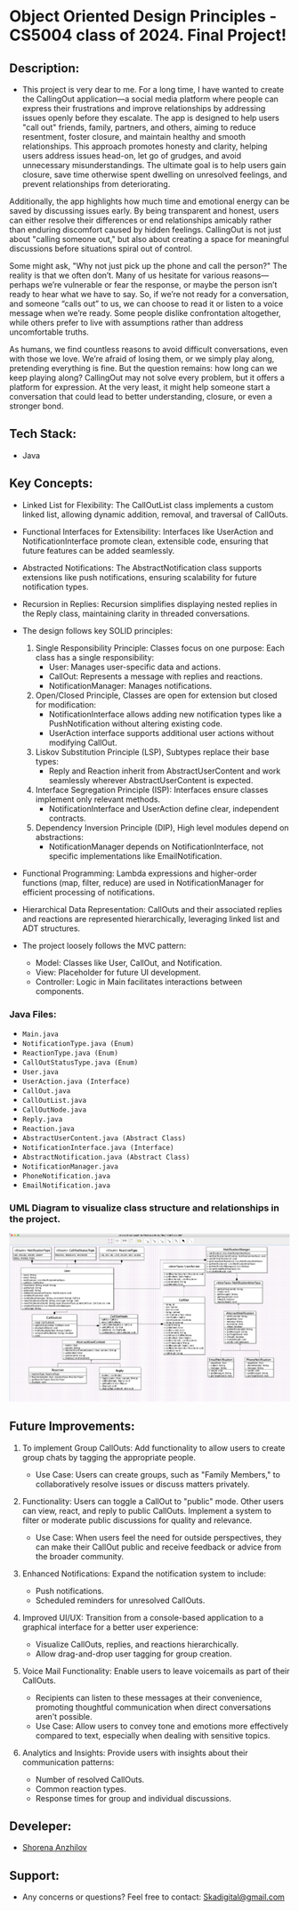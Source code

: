 # Object Oriented Design Principles - CS5004 class of 2024. Final Project!

## Description:
- This project is very dear to me. For a long time, I have wanted to create the CallingOut application—a social media platform where people can express their frustrations and improve relationships by addressing issues openly before they escalate. The app is designed to help users "call out" friends, family, partners, and others, aiming to reduce resentment, foster closure, and maintain healthy and smooth relationships. This approach promotes honesty and clarity, helping users address issues head-on, let go of grudges, and avoid unnecessary misunderstandings. The ultimate goal is to help users gain closure, save time otherwise spent dwelling on unresolved feelings, and prevent relationships from deteriorating.

Additionally, the app highlights how much time and emotional energy can be saved by discussing issues early. By being transparent and honest, users can either resolve their differences or end relationships amicably rather than enduring discomfort caused by hidden feelings. CallingOut is not just about "calling someone out," but also about creating a space for meaningful discussions before situations spiral out of control.

Some might ask, "Why not just pick up the phone and call the person?" The reality is that we often don’t. Many of us hesitate for various reasons—perhaps we’re vulnerable or fear the response, or maybe the person isn’t ready to hear what we have to say. So, if we’re not ready for a conversation, and someone “calls out” to us, we can choose to read it or listen to a voice message when we’re ready. Some people dislike confrontation altogether, while others prefer to live with assumptions rather than address uncomfortable truths.

As humans, we find countless reasons to avoid difficult conversations, even with those we love. We’re afraid of losing them, or we simply play along, pretending everything is fine. But the question remains: how long can we keep playing along? CallingOut may not solve every problem, but it offers a platform for expression. At the very least, it might help someone start a conversation that could lead to better understanding, closure, or even a stronger bond.


## Tech Stack:

- Java

## Key Concepts:

- Linked List for Flexibility: The CallOutList class implements a custom linked list, allowing dynamic addition, removal, and traversal of CallOuts.
- Functional Interfaces for Extensibility: Interfaces like UserAction and NotificationInterface promote clean, extensible code, ensuring that future features can be added seamlessly.
- Abstracted Notifications: The AbstractNotification class supports extensions like push notifications, ensuring scalability for future notification types.
- Recursion in Replies: Recursion simplifies displaying nested replies in the Reply class, maintaining clarity in threaded conversations.

- The design follows key SOLID principles:

    1. Single Responsibility Principle: Classes focus on one purpose: Each class has a single responsibility:
        - User: Manages user-specific data and actions.
        - CallOut: Represents a message with replies and reactions.
        - NotificationManager: Manages notifications.
    2. Open/Closed Principle, Classes are open for extension but closed for modification:
        - NotificationInterface allows adding new notification types like a PushNotification without altering existing code.
        - UserAction interface supports additional user actions without modifying CallOut.
    3. Liskov Substitution Principle (LSP), Subtypes replace their base types:
        - Reply and Reaction inherit from AbstractUserContent and work seamlessly wherever AbstractUserContent is expected.
    4. Interface Segregation Principle (ISP): Interfaces ensure classes implement only relevant methods.
        - NotificationInterface and UserAction define clear, independent contracts.
    5. Dependency Inversion Principle (DIP), High level modules depend on abstractions:
        - NotificationManager depends on NotificationInterface, not specific implementations like EmailNotification.

- Functional Programming: Lambda expressions and higher-order functions (map, filter, reduce) are used in NotificationManager for efficient processing of notifications.

- Hierarchical Data Representation: CallOuts and their associated replies and reactions are represented hierarchically, leveraging linked list and ADT structures.

- The project loosely follows the MVC pattern:
    - Model: Classes like User, CallOut, and Notification.
    - View: Placeholder for future UI development.
    - Controller: Logic in Main facilitates interactions between components.


### Java Files:

- `Main.java`
- `NotificationType.java (Enum)`
- `ReactionType.java (Enum)`
- `CallOutStatusType.java (Enum)`
- `User.java`
- `UserAction.java (Interface)`
- `CallOut.java`
- `CallOutList.java`
- `CallOutNode.java`
- `Reply.java`
- `Reaction.java`
- `AbstractUserContent.java (Abstract Class)`
- `NotificationInterface.java (Interface)`
- `AbstractNotification.java (Abstract Class)`
- `NotificationManager.java`
- `PhoneNotification.java`
- `EmailNotification.java`

### UML Diagram to visualize class structure and relationships in the project.
![alt text](/images/uml.png)


## Future Improvements:

1. To implement Group CallOuts: Add functionality to allow users to create group chats by tagging the appropriate people.
    - Use Case: Users can create groups, such as "Family Members," to collaboratively resolve issues or discuss matters privately.

2. Functionality: Users can toggle a CallOut to "public" mode. Other users can view, react, and reply to public CallOuts. Implement a system to filter or moderate public discussions for quality and relevance.
    - Use Case: When users feel the need for outside perspectives, they can make their CallOut public and receive feedback or advice from the broader community.

3. Enhanced Notifications: Expand the notification system to include:
    - Push notifications.
    - Scheduled reminders for unresolved CallOuts.

4. Improved UI/UX: Transition from a console-based application to a graphical interface for a better user experience:
    - Visualize CallOuts, replies, and reactions hierarchically.
    - Allow drag-and-drop user tagging for group creation.

5. Voice Mail Functionality: Enable users to leave voicemails as part of their CallOuts.            
    - Recipients can listen to these messages at their convenience, promoting thoughtful communication when direct conversations aren't possible.
    - Use Case: Allow users to convey tone and emotions more effectively compared to text, especially when dealing with sensitive topics.

6. Analytics and Insights:
Provide users with insights about their communication patterns:
    - Number of resolved CallOuts.
    - Common reaction types.
    - Response times for group and individual discussions.


## Develeper:

- [Shorena Anzhilov](https://github.com/ShorenaK) 

## Support: 
- Any concerns or questions? Feel free to contact: Skadigital@gmail.com
